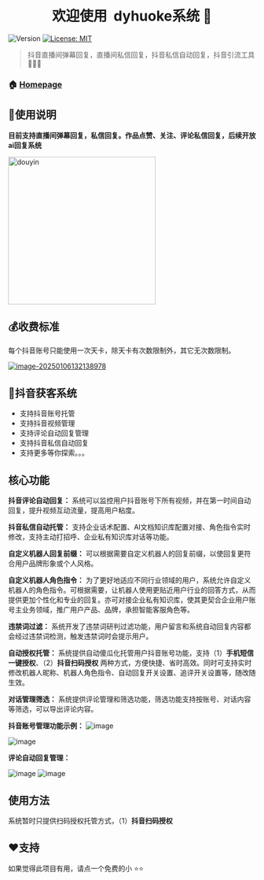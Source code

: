 <h1 align="center">欢迎使用&nbsp;&nbsp;dyhuoke系统 👋</h1>
<p>
  <img alt="Version" src="https://img.shields.io/badge/version-1.0.0-blue.svg?cacheSeconds=2592000" />
  <a href="#" target="_blank">
    <img alt="License: MIT" src="https://img.shields.io/badge/License-MIT-yellow.svg" />
  </a>
</p>



> 抖音直播间弹幕回复，直播间私信回复，抖音私信自动回复，抖音引流工具 🔮🤖🚀

### 🏠 [Homepage](https://github.com/gzfgit/douyin-huoke-bot)

## 🚀使用说明

**目前支持直播间弹幕回复，私信回复。作品点赞、关注、评论私信回复，后续开放ai回复系统**


<img src="./resource/image/wechat_group.png" alt="douyin" width="300px" />

## 💰收费标准

每个抖音账号只能使用一次天卡，除天卡有次数限制外，其它无次数限制。

[![image-20250106132138978](./resource/image/price-20250408.png)
](https://www.efanauto.com/rpa-web/PricingCards.html)
## 🔮抖音获客系统

- 支持抖音账号托管
- 支持抖音视频管理
- 支持评论自动回复管理
- 支持抖音私信自动回复
- 支持更多等你探索。。。


## 核心功能

**抖音评论自动回复：** 系统可以监控用户抖音账号下所有视频，并在第一时间自动回复，提升视频互动流量，提高用户粘度。

**抖音私信自动托管：** 支持企业话术配置、AI文档知识库配置对接、角色指令实时修改，支持主动打招呼、企业私有知识库对话等功能。

**自定义机器人回复前缀：** 可以根据需要自定义机器人的回复前缀，以使回复更符合用户品牌形象或个人风格。

**自定义机器人角色指令：** 为了更好地适应不同行业领域的用户，系统允许自定义机器人的角色指令。可根据需要，让机器人使用更贴近用户行业的回答方式，从而提供更加个性化和专业的回复。亦可对接企业私有知识库，使其更契合企业用户账号主业务领域，推广用户产品、品牌，承担智能客服角色等。

**违禁词过滤：** 系统开发了违禁词研判过滤功能，用户留言和系统自动回复内容都会经过违禁词检测，触发违禁词时会提示用户。

**自动授权托管：** 系统提供自动傻瓜化托管用户抖音账号功能，支持（1）**手机短信一键授权**、（2）**抖音扫码授权** 两种方式，方便快捷、省时高效。同时可支持实时修改机器人昵称、机器人角色指令、自动回复开关设置、追评开关设置等，随改随生效。

**对话管理筛选：** 系统提供评论管理和筛选功能，筛选功能支持按账号、对话内容等筛选，可以导出评论内容。

**抖音账号管理功能示例：**
![image](https://github.com/user-attachments/assets/131ff2ca-5a70-4d32-9051-ffe18e4f7b09)


![image](https://github.com/user-attachments/assets/027cf2f3-87bc-4bdc-915d-8b8b513ca88a)



**评论自动回复管理：**

![image](https://github.com/user-attachments/assets/f292c9e5-c618-485f-acce-713905d81746)
![image](https://github.com/user-attachments/assets/da9413f5-516c-4b54-9e8a-55575dcfc43b)


## 使用方法

系统暂时只提供扫码授权托管方式，（1）**抖音扫码授权**

## ❤️支持

如果觉得此项目有用，请点一个免费的小 ⭐️⭐️


